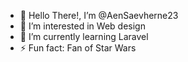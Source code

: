 - 👋 Hello There!, I’m @AenSaevherne23
- 👀 I’m interested in Web design
- 🌱 I’m currently learning Laravel
- ⚡ Fun fact: Fan of Star Wars

<!---
AenSaevherne23/AenSaevherne23 is a ✨ special ✨ repository because its `README.md` (this file) appears on your GitHub profile.
You can click the Preview link to take a look at your changes.
--->
